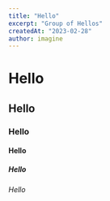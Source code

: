 ```yaml
---
title: "Hello"
excerpt: "Group of Hellos"
createdAt: "2023-02-28"
author: imagine
---
```


# Hello
## Hello
### Hello
#### Hello
##### Hello
###### Hello

